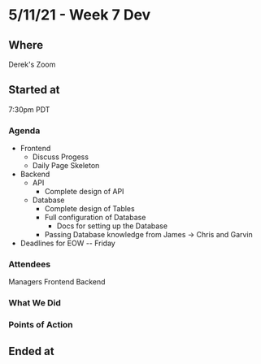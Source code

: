 # 5/11/21 - Week 7 Dev 

## Where
Derek's Zoom

## Started at
7:30pm PDT

### Agenda
- Frontend
  - Discuss Progess
  - Daily Page Skeleton
- Backend
  - API
    - Complete design of API
  - Database
    - Complete design of Tables
    - Full configuration of Database
      - Docs for setting up the Database
    - Passing Database knowledge from James -> Chris and Garvin
- Deadlines for EOW -- Friday

### Attendees
Managers
Frontend
Backend

### What We Did

### Points of Action

## Ended at